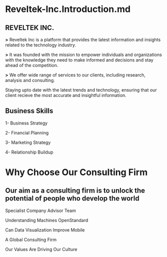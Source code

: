 # Reveltek-Inc.Introduction.md

## REVELTEK INC. 

**>** Reveltek Inc is a platform that provides the latest information and insights related to the technology industry.

**>** It was founded with the mission to empower individuals and organizations with the knowledge they need to make informed and decisions and stay ahead of the competition.

**>** We offer wide range of services to our clients, including research, analysis and consulting.

Staying upto date with the latest trends and technology, ensuring that our client recieve the most accurate and insightful information.

## Business Skills

1- Business Strategy

2- Financial Planning

3- Marketing Strategy

4- Relationship Buildup

# Why Choose Our Consulting Firm

## Our aim as a consulting firm is to unlock the potential of people who develop the world

 Specialist Company Advisor Team
 
 Understanding Machines OpenStandard
 
 Can Data Visualization Improve Mobile
 
 A Global Consulting Firm
 
 Our Values Are Driving Our Culture
